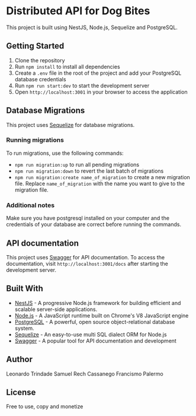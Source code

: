 # Distributed API for Dog Bites

This project is built using NestJS, Node.js, Sequelize and PostgreSQL. 

## Getting Started

1. Clone the repository
2. Run `npm install` to install all dependencies
3. Create a `.env` file in the root of the project and add your PostgreSQL database credentials 
4. Run `npm run start:dev` to start the development server
5. Open `http://localhost:3001` in your browser to access the application

## Database Migrations

This project uses [Sequelize](https://sequelize.org/) for database migrations.

### Running migrations

To run migrations, use the following commands:

- `npm run migration:up` to run all pending migrations
- `npm run migration:down` to revert the last batch of migrations
- `npm run migration:create name_of_migration` to create a new migration file. Replace `name_of_migration` with the name you want to give to the migration file.

### Additional notes

Make sure you have postgresql installed on your computer and the credentials of your database are correct before running the commands.

## API documentation

This project uses [Swagger](https://swagger.io/) for API documentation. To access the documentation, visit `http://localhost:3001/docs` after starting the development server.

## Built With

- [NestJS](https://nestjs.com/) - A progressive Node.js framework for building efficient and scalable server-side applications.
- [Node.js](https://nodejs.org/) - A JavaScript runtime built on Chrome's V8 JavaScript engine
- [PostgreSQL](https://www.postgresql.org/) - A powerful, open source object-relational database system.
- [Sequelize](https://sequelize.org/) - An easy-to-use multi SQL dialect ORM for Node.js
- [Swagger](https://swagger.io/) - A popular tool for API documentation and development

## Author

Leonardo Trindade
Samuel Rech Cassanego
Francismo Palermo

## License

Free to use, copy and monetize
